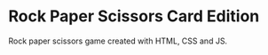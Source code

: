 # Rock Paper Scissors Card Edition

Rock paper scissors game created with HTML, CSS and JS.

[Live Demo]:point_left:
